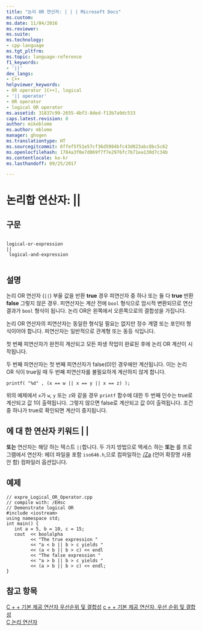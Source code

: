 ```yaml
---
title: "논리 OR 연산자: | | | Microsoft Docs"
ms.custom: 
ms.date: 11/04/2016
ms.reviewer: 
ms.suite: 
ms.technology:
- cpp-language
ms.tgt_pltfrm: 
ms.topic: language-reference
f1_keywords:
- '||'
dev_langs:
- C++
helpviewer_keywords:
- OR operator [C++], logical
- '|| operator'
- OR operator
- logical OR operator
ms.assetid: 31837c99-2655-4bf3-8ded-f13b7a9dc533
caps.latest.revision: 8
author: mikeblome
ms.author: mblome
manager: ghogen
ms.translationtype: HT
ms.sourcegitcommit: 6ffef5f51e57cf36d5984bfc43d023abc8bc5c62
ms.openlocfilehash: 1784a3f0e7d069f7f7e2976fc7b71ea130d7c34b
ms.contentlocale: ko-kr
ms.lasthandoff: 09/25/2017

---
```

# <a name="logical-or-operator-"></a>논리합 연산자: ||
## <a name="syntax"></a>구문  
  
```  
  
logical-or-expression   
||  
 logical-and-expression  
  
```  
  
## <a name="remarks"></a>설명  
 논리 OR 연산자 (`||`) 부울 값을 반환 **true** 경우 피연산자 중 하나 또는 둘 다 **true** 반환 **false** 그렇지 않은 경우. 피연산자는 계산 전에 `bool` 형식으로 암시적 변환되므로 연산 결과가 `bool` 형식이 됩니다. 논리 OR은 왼쪽에서 오른쪽으로의 결합성을 가집니다.  
  
 논리 OR 연산자의 피연산자는 동일한 형식일 필요는 없지만 정수 계열 또는 포인터 형식이어야 합니다. 피연산자는 일반적으로 관계형 또는 동등 식입니다.  
  
 첫 번째 피연산자가 완전히 계산되고 모든 파생 작업이 완료된 후에 논리 OR 계산이 시작됩니다.  
  
 두 번째 피연산자는 첫 번째 피연산자가 false(0)인 경우에만 계산됩니다. 이는 논리 OR 식이 true일 때 두 번째 피연산자를 불필요하게 계산하지 않게 합니다.  
  
```  
printf( "%d" , (x == w || x == y || x == z) );  
```  
  
 위의 예제에서 `x`가 `w`, `y` 또는 `z`와 같을 경우 `printf` 함수에 대한 두 번째 인수는 true로 계산되고 값 1이 출력됩니다. 그렇지 않으면 false로 계산되고 값 0이 출력됩니다. 조건 중 하나가 true로 확인되면 계산이 중지됩니다.  
  
## <a name="operator-keyword-for-124124"></a>에 대 한 연산자 키워드 &#124; &#124;  
 **또는** 연산자는 해당 하는 텍스트 `||`합니다. 두 가지 방법으로 액세스 하는 **또는** 를 프로그램에서 연산자: 헤더 파일을 포함 `iso646.h`,으로 컴파일하는 [/Za](../build/reference/za-ze-disable-language-extensions.md) (언어 확장명 사용 안 함) 컴파일러 옵션입니다.  
  
## <a name="example"></a>예제  
  
```  
// expre_Logical_OR_Operator.cpp  
// compile with: /EHsc  
// Demonstrate logical OR  
#include <iostream>  
using namespace std;  
int main() {  
   int a = 5, b = 10, c = 15;  
   cout  << boolalpha  
         << "The true expression "  
         << "a < b || b > c yields "  
         << (a < b || b > c) << endl  
         << "The false expression "  
         << "a > b || b > c yields "  
         << (a > b || b > c) << endl;  
}  
```  
  
## <a name="see-also"></a>참고 항목  
[C + + 기본 제공 연산자 우선순위 및 결합성](cpp-built-in-operators-precedence-and-associativity.md) [c + + 기본 제공 연산자, 우선 순위 및 결합성](../cpp/cpp-built-in-operators-precedence-and-associativity.md)   
 [C 논리 연산자](../c-language/c-logical-operators.md)

